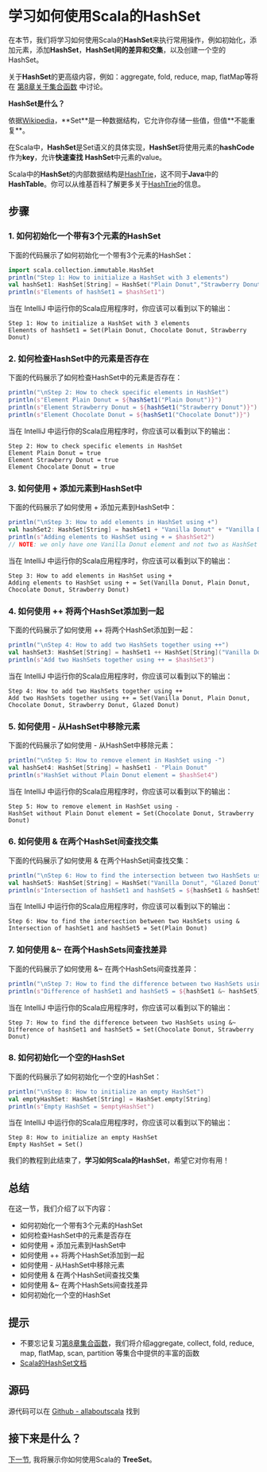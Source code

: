 # 学习如何使用Scala的HashSet

在本节，我们将学习如何使用Scala的**HashSet**来执行常用操作，例如初始化，添加元素，添加**HashSet**，**HashSet间的差异和交集**，以及创建一个空的HashSet。
 
关于**HashSet**的更高级内容，例如：aggregate, fold, reduce, map, flatMap等将在 [第8章关于集合函数](8_1.md) 中讨论。

**HashSet是什么？**

依据[Wikipedia](https://en.wikipedia.org/wiki/Set_(abstract_data_type))，**Set**是一种数据结构，它允许你存储一些值，但值**不能重复**。

在Scala中，**HashSet**是Set语义的具体实现，**HashSet**将使用元素的**hashCode**作为**key**，允许**快速查找** **HashSet**中元素的value。

Scala中的**HashSet**的内部数据结构是[HashTrie](http://docs.scala-lang.org/overviews/collections/concrete-immutable-collection-classes.html#hash_tries)，这不同于**Java**中的**HashTable**。你可以从维基百科了解更多关于[HashTrie](https://en.wikipedia.org/wiki/Hash_array_mapped_trie)的信息。

## 步骤

### 1. 如何初始化一个带有3个元素的HashSet

下面的代码展示了如何初始化一个带有3个元素的HashSet：

```scala
import scala.collection.immutable.HashSet
println("Step 1: How to initialize a HashSet with 3 elements")
val hashSet1: HashSet[String] = HashSet("Plain Donut","Strawberry Donut","Chocolate Donut")
println(s"Elements of hashSet1 = $hashSet1")

```

当在 IntelliJ 中运行你的Scala应用程序时，你应该可以看到以下的输出：

```
Step 1: How to initialize a HashSet with 3 elements
Elements of hashSet1 = Set(Plain Donut, Chocolate Donut, Strawberry Donut)

```


### 2. 如何检查HashSet中的元素是否存在

下面的代码展示了如何检查HashSet中的元素是否存在：

```scala
println("\nStep 2: How to check specific elements in HashSet")
println(s"Element Plain Donut = ${hashSet1("Plain Donut")}")
println(s"Element Strawberry Donut = ${hashSet1("Strawberry Donut")}")
println(s"Element Chocolate Donut = ${hashSet1("Chocolate Donut")}")

```

当在 IntelliJ 中运行你的Scala应用程序时，你应该可以看到以下的输出：

```
Step 2: How to check specific elements in HashSet
Element Plain Donut = true
Element Strawberry Donut = true
Element Chocolate Donut = true

```

### 3. 如何使用 + 添加元素到HashSet中

下面的代码展示了如何使用 + 添加元素到HashSet中：

```scala
println("\nStep 3: How to add elements in HashSet using +")
val hashSet2: HashSet[String] = hashSet1 + "Vanilla Donut" + "Vanilla Donut"
println(s"Adding elements to HashSet using + = $hashSet2")
// NOTE: we only have one Vanilla Donut element and not two as HashSet is distinct

```

当在 IntelliJ 中运行你的Scala应用程序时，你应该可以看到以下的输出：

```
Step 3: How to add elements in HashSet using +
Adding elements to HashSet using + = Set(Vanilla Donut, Plain Donut, Chocolate Donut, Strawberry Donut)

```

### 4. 如何使用 ++ 将两个HashSet添加到一起

下面的代码展示了如何使用 ++ 将两个HashSet添加到一起：

```scala
println("\nStep 4: How to add two HashSets together using ++")
val hashSet3: HashSet[String] = hashSet1 ++ HashSet[String]("Vanilla Donut", "Glazed Donut")
println(s"Add two HashSets together using ++ = $hashSet3")

```

当在 IntelliJ 中运行你的Scala应用程序时，你应该可以看到以下的输出：

```
Step 4: How to add two HashSets together using ++
Add two HashSets together using ++ = Set(Vanilla Donut, Plain Donut, Chocolate Donut, Strawberry Donut, Glazed Donut)

```


### 5. 如何使用 - 从HashSet中移除元素

下面的代码展示了如何使用 - 从HashSet中移除元素：

```scala
println("\nStep 5: How to remove element in HashSet using -")
val hashSet4: HashSet[String] = hashSet1 - "Plain Donut"
println(s"HashSet without Plain Donut element = $hashSet4")

```

当在 IntelliJ 中运行你的Scala应用程序时，你应该可以看到以下的输出：

```
Step 5: How to remove element in HashSet using -
HashSet without Plain Donut element = Set(Chocolate Donut, Strawberry Donut)

```

### 6. 如何使用 & 在两个HashSet间查找交集

下面的代码展示了如何使用 & 在两个HashSet间查找交集：

```scala
println("\nStep 6: How to find the intersection between two HashSets using &")
val hashSet5: HashSet[String] = HashSet("Vanilla Donut", "Glazed Donut", "Plain Donut")
println(s"Intersection of hashSet1 and hashSet5 = ${hashSet1 & hashSet5}")

```

当在 IntelliJ 中运行你的Scala应用程序时，你应该可以看到以下的输出：

```
Step 6: How to find the intersection between two HashSets using &
Intersection of hashSet1 and hashSet5 = Set(Plain Donut)

```


### 7. 如何使用 &~ 在两个HashSets间查找差异

下面的代码展示了如何使用 &~ 在两个HashSets间查找差异：


```scala
println("\nStep 7: How to find the difference between two HashSets using &~")
println(s"Difference of hashSet1 and hashSet5 = ${hashSet1 &~ hashSet5}")

```

当在 IntelliJ 中运行你的Scala应用程序时，你应该可以看到以下的输出：

```
Step 7: How to find the difference between two HashSets using &~
Difference of hashSet1 and hashSet5 = Set(Chocolate Donut, Strawberry Donut)

```

### 8. 如何初始化一个空的HashSet

下面的代码展示了如何初始化一个空的HashSet：

```scala
println("\nStep 8: How to initialize an empty HashSet")
val emptyHashSet: HashSet[String] = HashSet.empty[String]
println(s"Empty HashSet = $emptyHashSet")

```

当在 IntelliJ 中运行你的Scala应用程序时，你应该可以看到以下的输出：

```
Step 8: How to initialize an empty HashSet
Empty HashSet = Set()

```

我们的教程到此结束了，**学习如何Scala的HashSet**，希望它对你有用！


## 总结

在这一节，我们介绍了以下内容：

- 如何初始化一个带有3个元素的HashSet
- 如何检查HashSet中的元素是否存在
- 如何使用 + 添加元素到HashSet中
- 如何使用 ++ 将两个HashSet添加到一起
- 如何使用 - 从HashSet中移除元素
- 如何使用 & 在两个HashSet间查找交集
- 如何使用 &~ 在两个HashSets间查找差异
- 如何初始化一个空的HashSet

## 提示

- 不要忘记复习[第8章集合函数](8_1.md)，我们将介绍aggregate, collect, fold, reduce, map, flatMap, scan, partition 等集合中提供的丰富的函数
- [Scala的HashSet文档](http://www.scala-lang.org/api/current/#scala.collection.immutable.HashSet)

## 源码

源代码可以在 [Github - allaboutscala](https://github.com/nadimbahadoor/allaboutscala) 找到
 
## 接下来是什么？

[下一节](6_12.md), 我将展示你如何使用Scala的 **TreeSet**。

